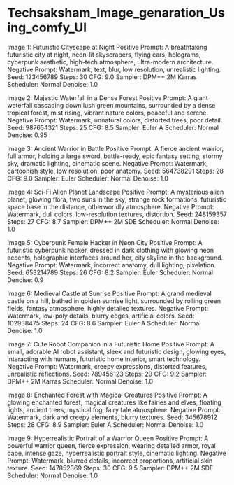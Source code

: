 # Techsaksham_Image_genaration_Using_comfy_UI
Image 1: Futuristic Cityscape at Night
Positive Prompt: A breathtaking futuristic city at night, neon-lit skyscrapers, flying cars, holograms, cyberpunk aesthetic, high-tech atmosphere, ultra-modern architecture.
Negative Prompt: Watermark, text, blur, low resolution, unrealistic lighting.
Seed: 123456789
Steps: 30
CFG: 9.0
Sampler: DPM++ 2M Karras
Scheduler: Normal
Denoise: 1.0

Image 2: Majestic Waterfall in a Dense Forest
Positive Prompt: A giant waterfall cascading down lush green mountains, surrounded by a dense tropical forest, mist rising, vibrant nature colors, peaceful and serene.
Negative Prompt: Watermark, unnatural colors, distorted trees, poor detail.
Seed: 987654321
Steps: 25
CFG: 8.5
Sampler: Euler A
Scheduler: Normal
Denoise: 0.95

Image 3: Ancient Warrior in Battle
Positive Prompt: A fierce ancient warrior, full armor, holding a large sword, battle-ready, epic fantasy setting, stormy sky, dramatic lighting, cinematic scene.
Negative Prompt: Watermark, cartoonish style, low resolution, poor anatomy.
Seed: 564738291
Steps: 28
CFG: 9.0
Sampler: Euler
Scheduler: Normal
Denoise: 1.0

Image 4: Sci-Fi Alien Planet Landscape
Positive Prompt: A mysterious alien planet, glowing flora, two suns in the sky, strange rock formations, futuristic space base in the distance, otherworldly atmosphere.
Negative Prompt: Watermark, dull colors, low-resolution textures, distortion.
Seed: 248159357
Steps: 27
CFG: 8.7
Sampler: DPM++ 2M SDE
Scheduler: Normal
Denoise: 1.0

Image 5: Cyberpunk Female Hacker in Neon City
Positive Prompt: A futuristic cyberpunk hacker, dressed in dark clothing with glowing neon accents, holographic interfaces around her, city skyline in the background.
Negative Prompt: Watermark, incorrect anatomy, dull lighting, pixelation.
Seed: 653214789
Steps: 26
CFG: 8.2
Sampler: Euler
Scheduler: Normal
Denoise: 0.9

Image 6: Medieval Castle at Sunrise
Positive Prompt: A grand medieval castle on a hill, bathed in golden sunrise light, surrounded by rolling green fields, fantasy atmosphere, highly detailed textures.
Negative Prompt: Watermark, low-poly details, blurry edges, artificial colors.
Seed: 102938475
Steps: 24
CFG: 8.6
Sampler: Euler A
Scheduler: Normal
Denoise: 1.0

Image 7: Cute Robot Companion in a Futuristic Home
Positive Prompt: A small, adorable AI robot assistant, sleek and futuristic design, glowing eyes, interacting with humans, futuristic home interior, smart technology.
Negative Prompt: Watermark, creepy expressions, distorted features, unrealistic reflections.
Seed: 789456123
Steps: 29
CFG: 9.2
Sampler: DPM++ 2M Karras
Scheduler: Normal
Denoise: 1.0

Image 8: Enchanted Forest with Magical Creatures
Positive Prompt: A glowing enchanted forest, magical creatures like fairies and elves, floating lights, ancient trees, mystical fog, fairy tale atmosphere.
Negative Prompt: Watermark, dark and creepy elements, blurry textures.
Seed: 345678912
Steps: 28
CFG: 8.9
Sampler: Euler A
Scheduler: Normal
Denoise: 1.0

Image 9: Hyperrealistic Portrait of a Warrior Queen
Positive Prompt: A powerful warrior queen, fierce expression, wearing detailed armor, royal cape, intense gaze, hyperrealistic portrait style, cinematic lighting.
Negative Prompt: Watermark, blurred details, incorrect proportions, artificial skin texture.
Seed: 147852369
Steps: 30
CFG: 9.5
Sampler: DPM++ 2M SDE
Scheduler: Normal
Denoise: 1.0
